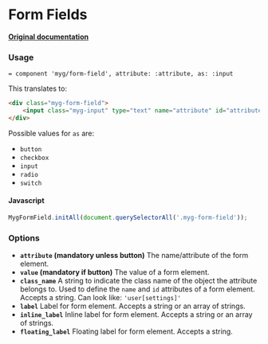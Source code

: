 # Form Fields

**[Original documentation](https://github.com/jonhue/myg/tree/master/packages/form-field)**

### Usage

```haml
= component 'myg/form-field', attribute: :attribute, as: :input
```

This translates to:

```html
<div class="myg-form-field">
    <input class="myg-input" type="text" name="attribute" id="attribute"></input>
</div>
```

Possible values for `as` are:

* `button`
* `checkbox`
* `input`
* `radio`
* `switch`

#### Javascript

```js
MygFormField.initAll(document.querySelectorAll('.myg-form-field'));
```

### Options

* **`attribute` (mandatory unless button)** The name/attribute of the form element.
* **`value` (mandatory if button)** The value of a form element.
* **`class_name`** A string to indicate the class name of the object the attribute belongs to. Used to define the `name` and `id` attributes of a form element. Accepts a string. Can look like: `'user[settings]'`
* **`label`** Label for form element. Accepts a string or an array of strings.
* **`inline_label`** Inline label for form element. Accepts a string or an array of strings.
* **`floating_label`** Floating label for form element. Accepts a string.
